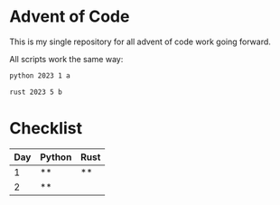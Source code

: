 # Advent of Code

This is my single repository for all advent of code work going forward.


All scripts work the same way:

```bash
python 2023 1 a
```

```bash
rust 2023 5 b
```



# Checklist

| Day | Python | Rust |
| --- | ------ | ---- |
|  1  |   **   |  **  |
|  2  |   **   |      |
